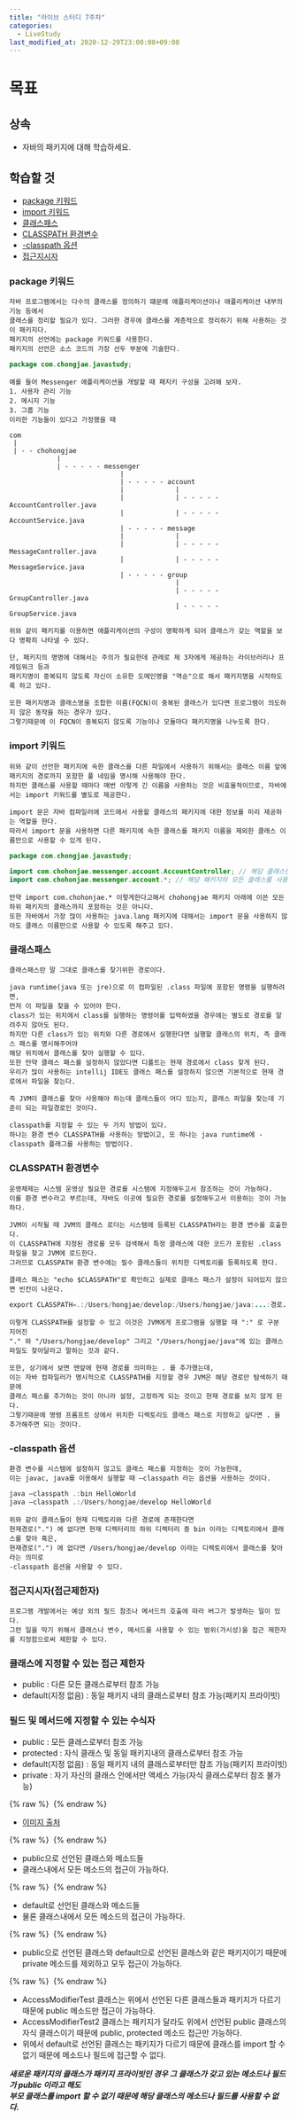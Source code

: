 ```yaml
---
title: "라이브 스터디 7주차"
categories: 
  - LiveStudy
last_modified_at: 2020-12-29T23:00:00+09:00
---
```


# 목표
## 상속
- 자바의 패키지에 대해 학습하세요.

## 학습할 것
- [package 키워드](#package-키워드)
- [import 키워드](#import-키워드)
- [클래스패스](#클래스패스)
- [CLASSPATH 환경변수](#CLASSPATH-환경변수)
- [-classpath 옵션](#-classpath-옵션)
- [접근지시자](#접근지시자)

### package 키워드
    자바 프로그램에서는 다수의 클래스를 정의하기 떄문에 애플리케이션이나 애플리케이션 내부의 기능 등에서
    클래스를 정리할 필요가 있다. 그러한 경우에 클래스를 계층적으로 정리하기 위해 사용하는 것이 패키지다.
    패키지의 선언에는 package 키워드를 사용한다.
    패키지의 선언은 소스 코드의 가장 선두 부분에 기술한다.
    
```java
package com.chongjae.javastudy;
```

    예를 들어 Messenger 애플리케이션을 개발할 때 패지키 구성을 고려해 보자.
    1. 사용자 관리 기능
    2. 메시지 기능
    3. 그룹 기능
    이러한 기능들이 있다고 가정했을 때
    
    com
     |
     | - - chohongjae
                |
                | - - - - - messenger
                                |
                                | - - - - - account
                                |             |
                                |             | - - - - - AccountController.java 
                                |             | - - - - - AccountService.java
                                | - - - - - message
                                |             |
                                |             | - - - - - MessageController.java 
                                |             | - - - - - MessageService.java
                                | - - - - - group
                                              |
                                              | - - - - - GroupController.java 
                                              | - - - - - GroupService.java
                                                   
    위와 같이 패키지를 이용하면 애플리케이션의 구성이 명확하게 되어 클래스가 갖는 역할을 보다 명확히 나타낼 수 있다.
    
    단, 패키지의 명명에 대해서는 주의가 필요한데 관례로 제 3자에게 제공하는 라이브러리나 프레임워크 등과
    패키지명이 중복되지 않도록 자신이 소유한 도메인명을 "역순"으로 해서 패키지명을 시작하도록 하고 있다.
    
    또한 패키지명과 클래스명을 조합한 이름(FQCN)이 중복된 클래스가 있다면 프로그램이 의도하지 않은 동작을 하는 경우가 있다.
    그렇기때문에 이 FQCN이 중복되지 않도록 기능이나 모듈마다 패키지명을 나누도록 한다.
    
### import 키워드
    위와 같이 선언한 패키지에 속한 클래스를 다른 파일에서 사용하기 위해서는 클래스 이름 앞에 패키지의 경로까지 포함한 풀 네임을 명시해 사용해야 한다.
    하지만 클래스를 사용할 때마다 매번 이렇게 긴 이름을 사용하는 것은 비효율적이므로, 자바에서는 import 키워드를 별도로 제공한다.

    import 문은 자바 컴파일러에 코드에서 사용할 클래스의 패키지에 대한 정보를 미리 제공하는 역할을 한다.
    따라서 import 문을 사용하면 다른 패키지에 속한 클래스를 패키지 이름을 제외한 클래스 이름만으로 사용할 수 있게 된다.
    
```java
package com.chongjae.javastudy;

import com.chohonjae.messenger.account.AccountController; // 해당 클래스만 사용
import com.chohonjae.messenger.account.*; // 해당 패키지의 모든 클래스를 사용
```
    
    만약 import com.chohonjae.* 이렇게한다고해서 chohongjae 패키지 아래에 이쓴 모든 하위 패키지의 클래스까지 포함하는 것은 아니다.
    또한 자바에서 가장 많이 사용하는 java.lang 패키지에 대해서는 import 문을 사용하지 않아도 클래스 이름만으로 사용할 수 있도록 해주고 있다.
    
### 클래스패스
    클래스패스란 말 그대로 클래스를 찾기위한 경로이다. 

    java runtime(java 또는 jre)으로 이 컴파일된 .class 파일에 포함된 명령을 실행하려면,
    먼저 이 파일을 찾을 수 있어야 한다.
    class가 있는 위치에서 class를 실행하는 명령어를 입력하였을 경우에는 별도로 경로를 알려주지 않아도 된다.
    하지만 다른 class가 있는 위치와 다른 경로에서 실행한다면 실행할 클래스의 위치, 즉 클래스 패스를 명시해주어야
    해당 위치에서 클래스를 찾아 실행할 수 있다.
    또한 만약 클래스 패스를 설정하지 않았다면 디폴트는 현재 경로에서 class 찾게 된다.
    우리가 많이 사용하는 intellij IDE도 클래스 패스를 설정하지 않으면 기본적으로 현재 경로에서 파일을 찾는다.
    
    즉 JVM이 클래스를 찾아 사용해야 하는데 클래스들이 어디 있는지, 클래스 파일을 찾는데 기준이 되는 파일경로인 것이다.
    
    classpath를 지정할 수 있는 두 가지 방법이 있다.
    하나는 환경 변수 CLASSPATH를 사용하는 방법이고, 또 하나는 java runtime에 -classpath 플래그를 사용하는 방법이다.

### CLASSPATH 환경변수
    운영체제는 시스템 운영상 필요한 경로를 시스템에 지정해두고서 참조하는 것이 가능하다.
    이를 환경 변수라고 부르는데, 자바도 이곳에 필요한 경로를 설정해두고서 이용하는 것이 가능하다.
    
    JVM이 시작될 때 JVM의 클래스 로더는 시스템에 등록된 CLASSPATH라는 환경 변수를 호출한다.
    이 CLASSPATH에 지정된 경로를 모두 검색해서 특정 클래스에 대한 코드가 포함된 .class 파일을 찾고 JVM에 로드한다.
    그러므로 CLASSPATH 환경 변수에는 필수 클래스들이 위치한 디렉토리를 등록하도록 한다.
    
    클래스 패스는 "echo $CLASSPATH"로 확인하고 실제로 클래스 패스가 설정이 되어있지 않으면 빈칸이 나온다.

```java
export CLASSPATH=.:/Users/hongjae/develop:/Users/hongjae/java:...:경로...
```

    이렇게 CLASSPATH를 설정할 수 있고 이것은 JVM에게 프로그램을 실행할 때 ":" 로 구분 지어진
    "." 와 "/Users/hongjae/develop" 그리고 "/Users/hongjae/java"에 있는 클래스 파일도 찾아달라고 말하는 것과 같다.
    
    또한, 상기에서 보면 맨앞에 현재 경로를 의미하는 . 를 추가했는데,
    이는 자바 컴파일러가 명시적으로 CLASSPATH를 지정할 경우 JVM은 해당 경로만 탐색하기 때문에
    클래스 패스를 추가하는 것이 아니라 설정, 고정하게 되는 것이고 현재 경로를 보지 않게 된다.
    그렇기때문에 명령 프롬프트 상에서 위치한 디렉토리도 클래스 패스로 지정하고 싶다면 . 을 추가해주면 되는 것이다.
    
### -classpath 옵션
    환경 변수를 시스템에 설정하지 않고도 클래스 패스를 지정하는 것이 가능한데,
    이는 javac, java를 이용해서 실행할 때 –classpath 라는 옵션을 사용하는 것이다.

```java      
java –classpath .:bin HelloWorld
java –classpath .:/Users/hongjae/develop HelloWorld
```
    
    위와 같이 클래스들이 현재 디렉토리와 다른 경로에 존재한다면
    현재경로(".") 에 없다면 현재 디렉터리의 하위 디렉터리 중 bin 이라는 디렉토리에서 클래스를 찾아 혹은,
    현재경로(".") 에 없다면 /Users/hongjae/develop 이라는 디렉토리에서 클래스를 찾아라는 의미로 
    -classpath 옵션을 사용할 수 있다.
    
### 접근지시자(접근제한자)
    프로그램 개발에서는 예상 외의 필드 참조나 메서드의 호출에 따라 버그가 발생하는 일이 있다.
    그런 일을 막기 위해서 클래스나 변수, 메서드를 사용할 수 있는 범위(가시성)을 접근 제한자를 지정함으로써 제한할 수 있다.
    
### 클래스에 지정할 수 있는 접근 제한자
- public : 다른 모든 클래스로부터 참조 가능
- default(지정 없음) : 동일 패키지 내의 클래스로부터 참조 가능(패키지 프라이빗)

### 필드 및 메서드에 지정할 수 있는 수식자
- public : 모든 클래스로부터 참조 가능 
- protected : 자식 클래스 및 동일 패키지내의 클래스로부터 참조 가능
- default(지정 없음) : 동일 패키지 내의 클래스로부터만 참조 가능(패키지 프라이빗)
- private : 자기 자신의 클래스 안에서만 액세스 가능(자식 클래스로부터 참조 불가능)

{% raw %} <img src="https://chohongjae.github.io/assets/img/20201229livestudyweek7/접근제한자.png" alt=""> {% endraw %}
- [이미지 출처](https://studymake.tistory.com/424)


{% raw %} <img src="https://chohongjae.github.io/assets/img/20201229livestudyweek7/PublicClassTest.png" alt=""> {% endraw %}
- public으로 선언된 클래스와 메소드들
- 클래스내에서 모든 메소드의 접근이 가능하다.

{% raw %} <img src="https://chohongjae.github.io/assets/img/20201229livestudyweek7/DefaultClassTest.png" alt=""> {% endraw %}
- default로 선언된 클래스와 메소드들
- 물론 클래스내에서 모든 메소드의 접근이 가능하다.

{% raw %} <img src="https://chohongjae.github.io/assets/img/20201229livestudyweek7/AccessModifierSamePackage.png" alt=""> {% endraw %}
- public으로 선언된 클래스와 default으로 선언된 클래스와 같은 패키지이기 때문에 private 메소드를 제외하고 모두 접근이 가능하다.

{% raw %} <img src="https://chohongjae.github.io/assets/img/20201229livestudyweek7/AccessModifierOuterPackage.png" alt=""> {% endraw %}
- AccessModifierTest 클래스는 위에서 선언된 다른 클래스들과 패키지가 다르기 때문에 public 메소드만 접근이 가능하다.
- AccessModifierTest2 클래스는 패키지가 달라도 위에서 선언된 public 클래스의 자식 클래스이기 때문에 public, protected 메소드 접근만 가능하다.
- 위에서 default로 선언된 클래스는 패키지가 다르기 때문에 클래스를 import 할 수 없기 때문에 메소드나 필드에 접근할 수 없다.

***새로운 패키지의 클래스가 패키지 프라이빗인 경우 그 클래스가 갖고 있는 메소드나 필드가 public 이라고 해도<br>
부모 클래스를 import 할 수 없기 때문에 해당 클래스의 메소드나 필드를 사용할 수 없다.***
    